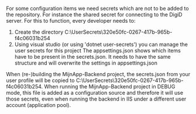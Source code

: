﻿For some configuration items we need secrets which are not to be added to the repository. For instance the shared secret for connecting to the DigiD server.
For this to function, every developer needs to:

1. Create the directory C:\UserSecrets\320e50fc-0267-417b-965b-f4c06031b254
2. Using visual studio (or  using 'dotnet user-secrets') you can manage the user secrets for this project
	The appsettings.json shows which items have to be present in the secrets.json. It needs to have the same structure and will overwrite the settings in appsettings.json

When (re-)building the MijnApp-Backend project, the secrets.json from your user profile will be copied to C:\UserSecrets\320e50fc-0267-417b-965b-f4c06031b254.
When running the MijnApp-Backend project in DEBUG mode, this file is added as a configuration source and therefore it will use those secrets,
even when running the backend in IIS under a different user account (application pool).